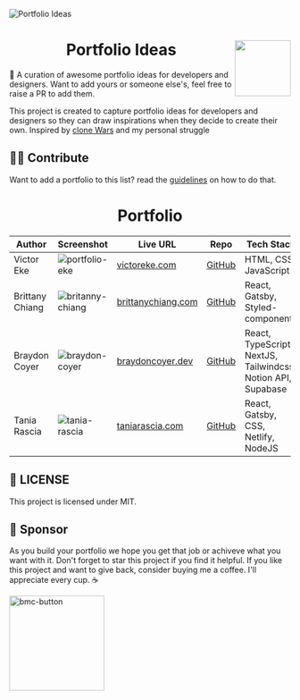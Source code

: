 ![Portfolio Ideas](https://user-images.githubusercontent.com/62628408/164301391-1bd07d5f-d94d-4032-860e-9357c1dd1d6a.png)

<div>
<img align="right" src="https://c.tenor.com/--AQwe1rA8EAAAAj/batman-pixel-art.gif" width="100px">
<h1 align="center">Portfolio Ideas</h1> 
<p>💚 A curation of awesome portfolio ideas for developers and designers. Want to add yours or someone else's, feel free to raise a PR to add them.</p>
</div>
  
This project is created to capture portfolio ideas for developers and designers so they can draw inspirations when they decide to create their own. Inspired by <a href="https://github.com/GorvGoyl/Clone-Wars">clone Wars</a> and my personal struggle

## 🤝🏽 Contribute
Want to add a portfolio to this list? read the <a href="https://github.com/Evavic44/portfolio-ideas/blob/main/CONTRIBUTING.md">guidelines</a> on how to do that.

<h1 align="center">Portfolio</h1>
 
<!-- ==== ⭐ PORTFOLIO LINE START ⭐ ==== -->


| Author                 | Screenshot                                                                                                                | Live URL                                            | Repo                                                        | Tech Stack                                                             | 
| ---------------------- | ------------------------------------------------------------------------------------------------------------------------- | ----------------------------------------------------| ----------------------------------------------------------- | ---------------------------------------------------------------------- |
| Victor Eke             | ![portfolio-eke](https://user-images.githubusercontent.com/62628408/163442612-0052c73f-fc7f-4cfb-a46d-fef55ef9e4b5.png)   | [victoreke.com](victoreke.com)                      | [GitHub](https://github.com/evavic44/eke)                   | HTML, CSS, JavaScript                                                  | 
| Brittany Chiang        | ![britanny-chiang](https://user-images.githubusercontent.com/62628408/163446015-fc50d2c1-3cee-42fb-b80a-b692ad7eef1e.png) | [brittanychiang.com](https://brittanychiang.com)    | [GitHub](https://github.com/bchiang7/v4)                    | React, Gatsby, Styled-components                                       |
| Braydon Coyer          | ![braydon-coyer](https://user-images.githubusercontent.com/62628408/163818384-cebba9c4-e0ac-4172-bced-7011837bb292.png)   | [braydoncoyer.dev](https://braydoncoyer.dev/)       | [GitHub](https://github.com/braydoncoyer/braydoncoyer.dev)  | React, TypeScript, NextJS, Tailwindcss, Notion API, Supabase           |
| Tania Rascia           | ![tania-rascia](https://user-images.githubusercontent.com/62628408/163881127-a67615f6-2157-4478-a4b5-46b067a4bb9f.png)    | [taniarascia.com](taniarascia.com)                  | [GitHub](https://github.com/taniarascia/taniarascia.com)    | React, Gatsby, CSS, Netlify, NodeJS                                    |



<!-- ==== ⭐ PORTFOLIO LINE END ⭐ ==== -->

## 🔐 LICENSE
This project is licensed under MIT. 

## 💚 Sponsor
As you build your portfolio we hope you get that job or achiveve what you want with it. Don't forget to star this project if you find it helpful.
If you like this project and want to give back, consider buying me a coffee. I'll appreciate every cup. ☕

<a href="https://buymeacoffee.com/evavic44">
  <img width="170px" alt="bmc-button" src="https://user-images.githubusercontent.com/62628408/163418953-1d32bf9c-317b-44ca-b773-44e36140fc9d.png">
</a>
